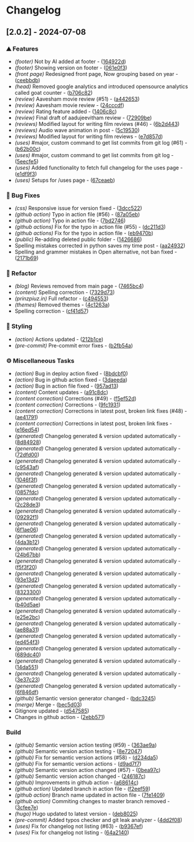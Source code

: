 # Changelog

## [2.0.2] - 2024-07-08

### ⛰️  Features

- *(footer)* Not by AI added at footer - ([164922d](https://github.com/orhun/git-cliff/commit/164922dcb26fc359266fb4e8c7c4a07cebd6490b))
- *(footer)* Showing version on footer - ([061e0f3](https://github.com/orhun/git-cliff/commit/061e0f37e801c102c9f94cac7537ea10534b4f82))
- *(front page)* Redesigned front page, Now grouping based on year - ([ceebbdb](https://github.com/orhun/git-cliff/commit/ceebbdbfe6ce25a04b764b876d095d18e601a473))
- *(head)* Removed google analytics and introduced opensource analytics called goat counter - ([b706c82](https://github.com/orhun/git-cliff/commit/b706c82c59e10dcc4f94b97be80725e6f52ea4a2))
- *(review)* Aavesham movie review (#51) - ([a442653](https://github.com/orhun/git-cliff/commit/a44265308efe4a040138cdf5b9c725fae6a4bc11))
- *(review)* Aavesham movie review - ([24cccdf](https://github.com/orhun/git-cliff/commit/24cccdfcd84767497997645bd5a496711dd3306e))
- *(review)* Rating feature added - ([1406c8c](https://github.com/orhun/git-cliff/commit/1406c8c06c792ba7b964a4abe4a1d4b824e3d5e6))
- *(review)* Final draft of aadujeevitham review - ([72909be](https://github.com/orhun/git-cliff/commit/72909be3a0e494c769c6435772b60207c605570b))
- *(reviews)* Modified layout for writing film reviews (#46) - ([6b2d443](https://github.com/orhun/git-cliff/commit/6b2d44317bc0c45b3553b2c995a3d0c86191e8c4))
- *(reviews)* Audio wave animation in post - ([5c19530](https://github.com/orhun/git-cliff/commit/5c1953048a1dfb6ad3b7f30887d6d4eb81e118f1))
- *(reviews)* Modified layout for writing film reviews - ([e7d857d](https://github.com/orhun/git-cliff/commit/e7d857d66d7390db6d3453604987ef2e9cca7ed7))
- *(uses)* #major, custom command to get list commits from git log (#61) - ([b62b00c](https://github.com/orhun/git-cliff/commit/b62b00c0b43edeebcf928dd88e19b112f86b28d2))
- *(uses)* #major, custom command to get list commits from git log - ([5eecfe5](https://github.com/orhun/git-cliff/commit/5eecfe5f5a5d0d53d877c5267a7254a9342958d6))
- *(uses)* Added functionality to fetch full changelog for the uses page - ([e1df9f3](https://github.com/orhun/git-cliff/commit/e1df9f33c914179f0a80a36eaba0dd83f31a09af))
- *(uses)* Setups for /uses page - ([67ceaeb](https://github.com/orhun/git-cliff/commit/67ceaebb652c286054235cf94176a2d9203f8541))

### 🐛 Bug Fixes

- *(css)* Responsive issue for version fixed - ([3dcc522](https://github.com/orhun/git-cliff/commit/3dcc522d66a29c1ba469ada914a2611436f80405))
- *(github action)* Typo in action file (#56) - ([87a05eb](https://github.com/orhun/git-cliff/commit/87a05eb4c0ef60137ff91b9526135e0a67249307))
- *(github action)* Typo in action file - ([7bd2746](https://github.com/orhun/git-cliff/commit/7bd2746538880094055eb82fb7b97617dd5c7022))
- *(github actions)* Fix for the typo in action file (#55) - ([dc211d3](https://github.com/orhun/git-cliff/commit/dc211d334d97fc489ab6b2d39d8158518c1a639c))
- *(github actions)* Fix for the typo in action file - ([eb9470b](https://github.com/orhun/git-cliff/commit/eb9470b59a0d7c0957cf29a88d217dc1a6988b94))
- *(public)* Re-adding deleted public folder - ([1426686](https://github.com/orhun/git-cliff/commit/1426686adbb77a447d5d6594ba79ad7affe62af7))
- Spelling mistakes corrected in python saves my time post - ([aa24932](https://github.com/orhun/git-cliff/commit/aa24932d48bb3d2aaf4941de06d6705474845001))
- Spelling and grammer mistakes in Open alternative, not ban fixed - ([2171b69](https://github.com/orhun/git-cliff/commit/2171b699178d56306cf2374fc67cf28f921059db))

### 🚜 Refactor

- *(blog)* Reviews removed from main page - ([7465bc4](https://github.com/orhun/git-cliff/commit/7465bc4a06b70df9c6429cc585688cf00c519460))
- *(content)* Spelling correction - ([7329d73](https://github.com/orhun/git-cliff/commit/7329d7356915049243cd9cb1467891e21f4baee0))
- *(prinzpiuz.in)* Full refactor - ([c494553](https://github.com/orhun/git-cliff/commit/c494553f10460c280296d1438a922df5fa860d7a))
- *(themes)* Removed themes - ([4c1263a](https://github.com/orhun/git-cliff/commit/4c1263a37f78c8de543a9dd21b4aaf974e28aa40))
- Spelling correction - ([cf41d57](https://github.com/orhun/git-cliff/commit/cf41d5749dd155649c02bb2e66a74ce506155d0d))

### 🎨 Styling

- *(action)* Actions updated - ([212b1ce](https://github.com/orhun/git-cliff/commit/212b1ceee058ddca0650ea44651a6b0d2b71b026))
- *(pre-commit)* Pre-commit error fixes - ([b2fb54a](https://github.com/orhun/git-cliff/commit/b2fb54a3f6ccf933870df3f0b08f8a8224297692))

### ⚙️ Miscellaneous Tasks

- *(action)* Bug in deploy action fixed - ([8bdcbf0](https://github.com/orhun/git-cliff/commit/8bdcbf07a78f4fd27950c6219aab551f69bfd3ac))
- *(action)* Bug in github action fixed - ([3daeeda](https://github.com/orhun/git-cliff/commit/3daeeda786e01b4ca2255abce107bf163f2c5645))
- *(action)* Bug in action file fixed - ([957ad13](https://github.com/orhun/git-cliff/commit/957ad137482275d3a456ff4719270e60a5427760))
- *(content)* Content updates - ([a91c8dc](https://github.com/orhun/git-cliff/commit/a91c8dcf8e0b8f8e46f8888af576d350fb62515c))
- *(content correction)* Corrections (#49) - ([f5ef52d](https://github.com/orhun/git-cliff/commit/f5ef52dce9ad13af3c92922e6601d4e2ac258187))
- *(content correction)* Corrections - ([9fc1931](https://github.com/orhun/git-cliff/commit/9fc19313d9d191b651187768193ff79a48883188))
- *(content correction)* Corrections in latest post, broken link fixes (#48) - ([ae41791](https://github.com/orhun/git-cliff/commit/ae417912447ce2e8567aba1eb6bfc8f2cca1bb47))
- *(content correction)* Corrections in latest post, broken link fixes - ([e16ed54](https://github.com/orhun/git-cliff/commit/e16ed54473ecf00e9b42f0157f476b18282e6072))
- *(generated)* Changelog generated & version updated automatically - ([8d84928](https://github.com/orhun/git-cliff/commit/8d84928d75eeac648533f11e7dc853f8a075e9fd))
- *(generated)* Changelog generated & version updated automatically - ([72dfd00](https://github.com/orhun/git-cliff/commit/72dfd00b9bac62880f8bb874e28f1bbf719fb122))
- *(generated)* Changelog generated & version updated automatically - ([c9543af](https://github.com/orhun/git-cliff/commit/c9543af3d22c7e8cbbb1edf58ec26ecbdd847e1c))
- *(generated)* Changelog generated & version updated automatically - ([1046f3f](https://github.com/orhun/git-cliff/commit/1046f3ff35f0f242d63839a9813b4d9421a8ea8e))
- *(generated)* Changelog generated & version updated automatically - ([0857fdc](https://github.com/orhun/git-cliff/commit/0857fdc41fc776d0ec3c8f751da4af40eb3e6a6b))
- *(generated)* Changelog generated & version updated automatically - ([2c28de3](https://github.com/orhun/git-cliff/commit/2c28de39f6107647a6e140b10a155f8106397a52))
- *(generated)* Changelog generated & version updated automatically - ([09292f1](https://github.com/orhun/git-cliff/commit/09292f135f85121f1996a9ef34ee5978ac775178))
- *(generated)* Changelog generated & version updated automatically - ([6f1ae06](https://github.com/orhun/git-cliff/commit/6f1ae0630f1a2913c2f1dc096e1dba3cc8c2cf16))
- *(generated)* Changelog generated & version updated automatically - ([4da3b12](https://github.com/orhun/git-cliff/commit/4da3b127f7b95680e45ff503e57ee3a552611f03))
- *(generated)* Changelog generated & version updated automatically - ([24b67bb](https://github.com/orhun/git-cliff/commit/24b67bb3088c12c6933bc3485242c32e2a72b181))
- *(generated)* Changelog generated & version updated automatically - ([f5f3f20](https://github.com/orhun/git-cliff/commit/f5f3f200c9f906f1a2ef6b7ab08af29ab7917a16))
- *(generated)* Changelog generated & version updated automatically - ([93e13d2](https://github.com/orhun/git-cliff/commit/93e13d22e0bb4c9e4f1a1c23311b88ae64b9b177))
- *(generated)* Changelog generated & version updated automatically - ([8323300](https://github.com/orhun/git-cliff/commit/8323300c3712a3416250c0f67d929d18b5909403))
- *(generated)* Changelog generated & version updated automatically - ([b40d5ae](https://github.com/orhun/git-cliff/commit/b40d5aed57affb2aaab591eca373f5dbf21df58e))
- *(generated)* Changelog generated & version updated automatically - ([e25e2bc](https://github.com/orhun/git-cliff/commit/e25e2bc1ec32fc364a9ae309890bf7de562a9486))
- *(generated)* Changelog generated & version updated automatically - ([ae88a31](https://github.com/orhun/git-cliff/commit/ae88a31f3908cc257092eccbf6264e32705f76de))
- *(generated)* Changelog generated & version updated automatically - ([ed454f3](https://github.com/orhun/git-cliff/commit/ed454f3d5dd712ec53f4bd0984c31359d838aaee))
- *(generated)* Changelog generated & version updated automatically - ([689dc40](https://github.com/orhun/git-cliff/commit/689dc40d377712f82f37a93584ae5dfeff8ca6b4))
- *(generated)* Changelog generated & version updated automatically - ([14da551](https://github.com/orhun/git-cliff/commit/14da5511192134214e44f3669a797bd48009c3f1))
- *(generated)* Changelog generated & version updated automatically - ([3e37c23](https://github.com/orhun/git-cliff/commit/3e37c23620b2d7305f10ff47b9b471fed4dbbc2e))
- *(generated)* Changelog generated & version updated automatically - ([6f846df](https://github.com/orhun/git-cliff/commit/6f846df77dbfc56b3f5c4de1d14e9bde67f728a3))
- *(github)* Semantic version generator changed - ([bdc3245](https://github.com/orhun/git-cliff/commit/bdc32459043d712dac007692de6cde504b371bde))
- *(merge)* Merge - ([bec5d03](https://github.com/orhun/git-cliff/commit/bec5d03cbbabd16d30f69cd00154fd0521a1343e))
- Gitignore updated - ([d547585](https://github.com/orhun/git-cliff/commit/d547585a90f9bed035f5ccfdf8c81f901509a69a))
- Changes in github action - ([2ebb571](https://github.com/orhun/git-cliff/commit/2ebb5713c51c56f9f99adc3169a17dd5c2afee0a))

### Build

- *(github)* Semantic version action testing (#59) - ([363ae9a](https://github.com/orhun/git-cliff/commit/363ae9a8d11f11b1e545f3aa47ecc0d2fc0af30f))
- *(github)* Semantic version action testing - ([8e72047](https://github.com/orhun/git-cliff/commit/8e7204775ee7f5e4a8d0597cc34e90b6b255d7c2))
- *(github)* Fix for semantic version actions (#58) - ([d234da5](https://github.com/orhun/git-cliff/commit/d234da5c2e1c403d458a12d1e2491e241bd2de8c))
- *(github)* Fix for semantic version actions - ([d9ad7f7](https://github.com/orhun/git-cliff/commit/d9ad7f7fe59eaf27a1cc030962c9baa3aca25c3d))
- *(github)* Semantic version action changed (#57) - ([0bea97c](https://github.com/orhun/git-cliff/commit/0bea97cf59d8c62270f794f41f2f9a2222117281))
- *(github)* Semantic version action changed - ([246187c](https://github.com/orhun/git-cliff/commit/246187c0d6eecc3148f5f3b5f749590214a019d7))
- *(github)* Improvements in github action - ([a68614c](https://github.com/orhun/git-cliff/commit/a68614c84ea5694919c5dada9e0078c20a37b90a))
- *(github action)* Updated branch in action file - ([f2eef59](https://github.com/orhun/git-cliff/commit/f2eef59dcf555e43d93474ec3c4dece06923c7c3))
- *(github action)* Branch name updated in action file - ([7fe1409](https://github.com/orhun/git-cliff/commit/7fe1409341d29eab8a5b006858a10911249e1acb))
- *(github action)* Commiting changes to master branch removed - ([3cfee7e](https://github.com/orhun/git-cliff/commit/3cfee7ea1e6598f81c132c92d339f6c710e737aa))
- *(hugo)* Hugo updated to latest version - ([deb8025](https://github.com/orhun/git-cliff/commit/deb8025f1264c94dfbf8f57e22fc0493732faa9b))
- *(pre-commit)* Added typos checker and git leak analyzer - ([4dd2f08](https://github.com/orhun/git-cliff/commit/4dd2f0887f929a11af4e7c1168cc0b7db4c6df4b))
- *(uses)* Fix for changelog not listing (#63) - ([b9367ef](https://github.com/orhun/git-cliff/commit/b9367ef369e3116a5cb2f83280d777eb1701d14e))
- *(uses)* Fix for changelog not listing - ([64a2140](https://github.com/orhun/git-cliff/commit/64a21408afefa374728d9caea7d0389567e0c14a))

<!-- generated by git-cliff -->
